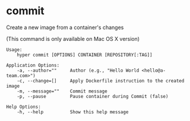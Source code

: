 # commit

Create a new image from a container's changes

(This command is only available on Mac OS X version)

```
Usage:
	hyper commit [OPTIONS] CONTAINER [REPOSITORY[:TAG]]

Application Options:
	-a, --author=""     Author (e.g., "Hello World <hello@a-team.com>")
	-c, --change=[]     Apply Dockerfile instruction to the created image
	-m, --message=""    Commit message
	-p, --pause         Pause container during Commit (false)

Help Options:
	-h, --help          Show this help message
```
